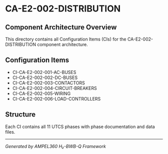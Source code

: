 # CA-E2-002-DISTRIBUTION

## Component Architecture Overview
This directory contains all Configuration Items (CIs) for the CA-E2-002-DISTRIBUTION component architecture.

## Configuration Items
- CI-CA-E2-002-001-AC-BUSES
- CI-CA-E2-002-002-DC-BUSES
- CI-CA-E2-002-003-CONTACTORS
- CI-CA-E2-002-004-CIRCUIT-BREAKERS
- CI-CA-E2-002-005-WIRING
- CI-CA-E2-002-006-LOAD-CONTROLLERS

## Structure
Each CI contains all 11 UTCS phases with phase documentation and data files.

---
*Generated by AMPEL360 H₂-BWB-Q Framework*
